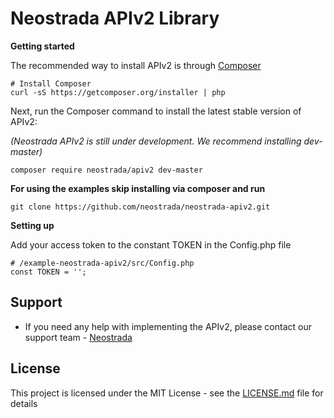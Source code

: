 Neostrada APIv2 Library
=========================

__Getting started__

The recommended way to install APIv2 is through [Composer](https://getcomposer.org/)
```
# Install Composer
curl -sS https://getcomposer.org/installer | php
```


Next, run the Composer command to install the latest stable version of APIv2:

_(Neostrada APIv2 is still under development. We recommend installing dev-master)_
```
composer require neostrada/apiv2 dev-master
```

__For using the examples skip installing via composer and run__
```
git clone https://github.com/neostrada/neostrada-apiv2.git
```

__Setting up__

Add your access token to the constant TOKEN in the Config.php file

```
# /example-neostrada-apiv2/src/Config.php
const TOKEN = '';
```

## Support

* If you need any help with implementing the APIv2, please contact our support team  - [Neostrada](mailto:support@neostrada.nl)

## License

This project is licensed under the MIT License - see the [LICENSE.md](LICENSE.md) file for details